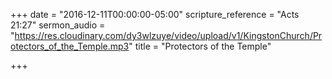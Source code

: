 +++
date = "2016-12-11T00:00:00-05:00"
scripture_reference = "Acts 21:27"
sermon_audio = "https://res.cloudinary.com/dy3wlzuye/video/upload/v1/KingstonChurch/Protectors_of_the_Temple.mp3"
title = "Protectors of the Temple"

+++
